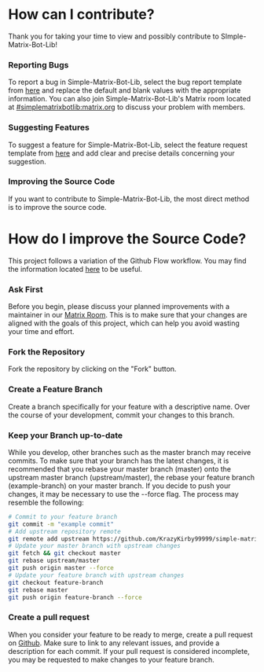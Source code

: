 # How can I contribute?

Thank you for taking your time to view and possibly contribute to SImple-Matrix-Bot-Lib!

### Reporting Bugs

To report a bug in Simple-Matrix-Bot-Lib, select the bug report template from [here](https://github.com/KrazyKirby99999/simple-matrix-bot-lib/issues/new/choose) and replace the default and blank values with the appropriate information. You can also join Simple-Matrix-Bot-Lib's Matrix room located at [#simplematrixbotlib:matrix.org](https://matrix.to/#/#simplematrixbotlib:matrix.org) to discuss your problem with members.

### Suggesting Features

To suggest a feature for Simple-Matrix-Bot-Lib, select the feature request template from [here](https://github.com/KrazyKirby99999/simple-matrix-bot-lib/issues/new/choose) and add clear and precise details concerning your suggestion.

### Improving the Source Code

If you want to contribute to Simple-Matrix-Bot-Lib, the most direct method is to improve the source code. 

# How do I improve the Source Code?

This project follows a variation of the Github Flow workflow. You may find the information located [here](https://guides.github.com/introduction/flow/) to be useful.

### Ask First

Before you begin, please discuss your planned improvements with a maintainer in our [Matrix Room](https://matrix.to/#/#simplematrixbotlib:matrix.org). This is to make sure that your changes are aligned with the goals of this project, which can help you avoid wasting your time and effort.

### Fork the Repository

Fork the repository by clicking on the "Fork" button.

### Create a Feature Branch

Create a branch specifically for your feature with a descriptive name. Over the course of your development, commit your changes to this branch.

### Keep your Branch up-to-date

While you develop, other branches such as the master branch may receive commits. To make sure that your branch has the latest changes, it is recommended that you rebase your master branch (master) onto the upstream master branch (upstream/master), the rebase your feature branch (example-branch) on your master branch. If you decide to push your changes, it may be necessary to use the --force flag. The process may resemble the following:

```bash
# Commit to your feature branch
git commit -m "example commit"
# Add upstream repository remote
git remote add upstream https://github.com/KrazyKirby99999/simple-matrix-bot-lib.git
# Update your master branch with upstream changes
git fetch && git checkout master
git rebase upstream/master
git push origin master --force
# Update your feature branch with upstream changes
git checkout feature-branch
git rebase master
git push origin feature-branch --force
```

### Create a pull request

When you consider your feature to be ready to merge, create a pull request on [Github](https://github.com/KrazyKirby99999/simple-matrix-bot-lib/compare). Make sure to link to any relevant issues, and provide a description for each commit. If your pull request is considered incomplete, you may be requested to make changes to your feature branch.

### 